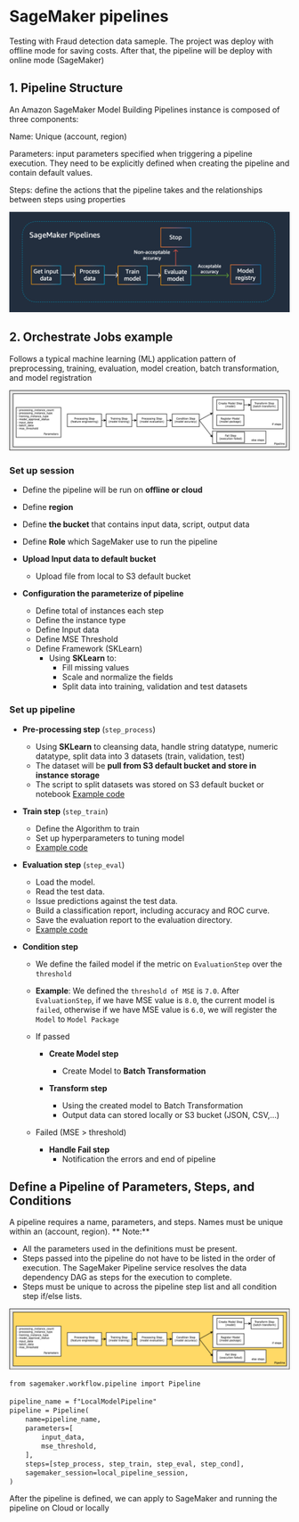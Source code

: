 # SageMaker pipelines 
Testing with Fraud detection data sameple. 
The project was deploy with offline mode for saving costs. After that, the pipeline will be deploy with online mode (SageMaker)

## 1. Pipeline Structure

An Amazon SageMaker Model Building Pipelines instance is composed of three components:

Name: Unique (account, region)

Parameters: input parameters specified when triggering a pipeline execution. They need to be explicitly defined when creating the pipeline and contain default values.

Steps: define the actions that the pipeline takes and the relationships between steps using properties

![DAG](images/image.png)

## 2. Orchestrate Jobs example

Follows a typical machine learning (ML) application pattern of preprocessing, training, evaluation, model creation, batch transformation, and model registration

![alt text](images/image-1.png)

### **Set up session**
  
  * Define the pipeline will be run on **offline or cloud**
  * Define **region**
  * Define **the bucket** that contains input data, script, output data
  * Define **Role** which SageMaker use to run the pipeline

* **Upload Input data to default bucket**
  * Upload file from local to S3 default bucket
* **Configuration the parameterize of pipeline**
  * Define total of instances each step
  * Define the instance type
  * Define Input data
  * Define MSE Threshold
  * Define Framework (SKLearn)
    * Using **SKLearn** to:
      * Fill missing values
      * Scale and normalize the fields
      * Split data into training, validation and test datasets

### **Set up pipeline**

* **Pre-processing step** (`step_process`)
  * Using **SKLearn** to cleansing data, handle string datatype, numeric datatype, split data into 3 datasets (train, validation, test)
  * The dataset will be **pull from S3 default bucket and store in instance storage**
  * The script to split datasets was stored on S3 default bucket or notebook [Example code](code/preprocessing.py)
  
* **Train step** (`step_train`)
  * Define the Algorithm to train
  * Set up hyperparameters to tuning model
  * [Example code](code/abalone.py)

* **Evaluation step** (`step_eval`)
  * Load the model.
  * Read the test data.
  * Issue predictions against the test data.
  * Build a classification report, including accuracy and ROC curve.
  * Save the evaluation report to the evaluation directory.
  * [Example code](code/evaluation.py)

* **Condition step**
  * We define the failed model if the metric on `EvaluationStep` over the `threshold` 
  * **Example**: We defined the `threshold of MSE` is `7.0`. After `EvaluationStep`, if we have MSE value is `8.0`, the current model is `failed`, otherwise if we have MSE value is `6.0`, we will register the `Model` to `Model Package`
  * If passed
    * **Create Model step**
      * Create Model to **Batch Transformation**
    
    * **Transform step**
      * Using the created model to Batch Transformation
      * Output data can stored locally or S3 bucket (JSON, CSV,...)

  * Failed (MSE > threshold)

    * **Handle Fail step**
      * Notification the errors and end of pipeline
      

## Define a Pipeline of Parameters, Steps, and Conditions

 A pipeline requires a name, parameters, and steps. Names must be unique within an (account, region).
**
Note:**

* All the parameters used in the definitions must be present.
* Steps passed into the pipeline do not have to be listed in the order of execution. The SageMaker Pipeline service resolves the data dependency DAG as steps for the execution to complete.
* Steps must be unique to across the pipeline step list and all condition step if/else lists.

![alt text](images/image-2.png)

```
from sagemaker.workflow.pipeline import Pipeline

pipeline_name = f"LocalModelPipeline"
pipeline = Pipeline(
    name=pipeline_name,
    parameters=[
        input_data,
        mse_threshold,
    ],
    steps=[step_process, step_train, step_eval, step_cond],
    sagemaker_session=local_pipeline_session,
)
```

After the pipeline is defined, we can apply to SageMaker and running the pipeline on Cloud or locally